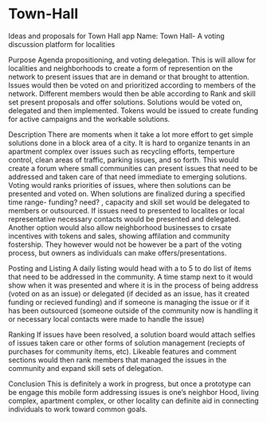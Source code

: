 # Town-Hall
Ideas and proposals for Town Hall app
Name: Town Hall- A voting discussion platform for localities

Purpose 
Agenda propositioning, and  voting delegation.
This is will allow for localities and neighborhoods to create a form of represention on the network to present issues that are in demand or that brought to attention. Issues would then be voted on and prioritized according to members of the network. Different members would then be able according to Rank and skill set present proposals and offer solutions. Solutions would be voted on, delegated and then implemented. Tokens would be issued to create funding for active campaigns and the workable solutions. 

Description
There are moments when it take a lot more effort to get simple solutions done in a block area of a city. It is hard to organize tenants in an apartment complex over issues such as recycling efforts, temperture control, clean areas of traffic, parking issues, and so forth.
This would create a forum where small communities can present issues that need to be addressed and taken care of that need immediate to emerging solutions. Voting would ranks priorities of issues, where then solutions can be presented and voted on. When solutions are finalized during a specified time range- funding? need? , capacity and skill set would be delegated to members or outsourced. If issues need to presented to localites or local representative necessary contacts would be presented and delegated. 
Another option would also allow neighborhood businesses to crsate incentives with tokens and sales, showing affilation and community fostership. They however would not be however be a part of the voting process, but owners as individuals can make offers/presentations. 

Posting and Listing
A daily listing would head with a to 5 to do list of ítems that need to be addressed in the community. A time stamp next to it would show when it was presented and where it is in the process of being address (voted on as an issue) or delegated (if decided as an issue, has it created funding or recieved funding)  and if someone is managing the issue or if it has been outsourced (someone outside of the community now is handling it or necessary local contacts were made to handle the issue)

Ranking
If issues have been resolved, a solution board would attach selfies of issues taken care or other forms of solution management (reciepts of purchases for community ítems, etc). Likeable features and comment sections would then rank members that managed the issues in the community and expand skill sets of delegation.

Conclusion
This is definitely a work in progress, but once a prototype can be engage this mobile form addressing issues is one’s neighbor Hood, living complex, apartment complex, or other locality can definite aid in connecting individuals to work toward common goals.




